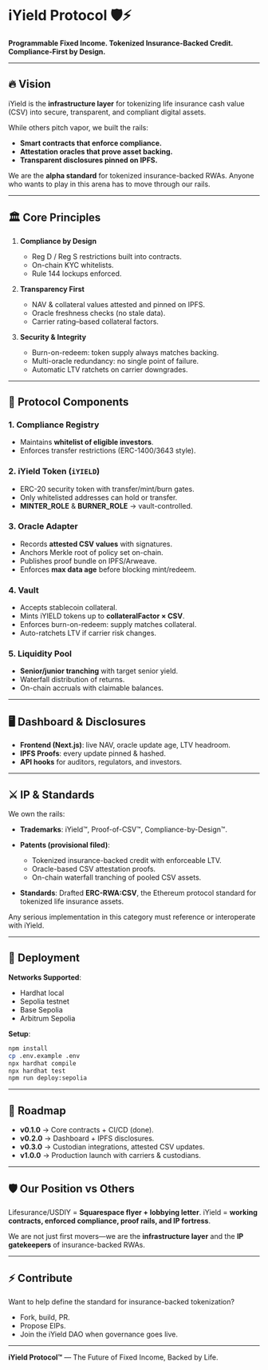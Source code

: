 # iYield Protocol 🛡️⚡

**Programmable Fixed Income. Tokenized Insurance-Backed Credit. Compliance-First by Design.**

---

## 🔥 Vision

iYield is the **infrastructure layer** for tokenizing life insurance cash value (CSV) into secure, transparent, and compliant digital assets.

While others pitch vapor, we built the rails:

* **Smart contracts that enforce compliance.**
* **Attestation oracles that prove asset backing.**
* **Transparent disclosures pinned on IPFS.**

We are the **alpha standard** for tokenized insurance-backed RWAs. Anyone who wants to play in this arena has to move through our rails.

---

## 🏛️ Core Principles

1. **Compliance by Design**

   * Reg D / Reg S restrictions built into contracts.
   * On-chain KYC whitelists.
   * Rule 144 lockups enforced.

2. **Transparency First**

   * NAV & collateral values attested and pinned on IPFS.
   * Oracle freshness checks (no stale data).
   * Carrier rating–based collateral factors.

3. **Security & Integrity**

   * Burn-on-redeem: token supply always matches backing.
   * Multi-oracle redundancy: no single point of failure.
   * Automatic LTV ratchets on carrier downgrades.

---

## 🧩 Protocol Components

### 1. Compliance Registry

* Maintains **whitelist of eligible investors**.
* Enforces transfer restrictions (ERC-1400/3643 style).

### 2. iYield Token (`iYIELD`)

* ERC-20 security token with transfer/mint/burn gates.
* Only whitelisted addresses can hold or transfer.
* **MINTER\_ROLE** & **BURNER\_ROLE** → vault-controlled.

### 3. Oracle Adapter

* Records **attested CSV values** with signatures.
* Anchors Merkle root of policy set on-chain.
* Publishes proof bundle on IPFS/Arweave.
* Enforces **max data age** before blocking mint/redeem.

### 4. Vault

* Accepts stablecoin collateral.
* Mints iYIELD tokens up to **collateralFactor × CSV**.
* Enforces burn-on-redeem: supply matches collateral.
* Auto-ratchets LTV if carrier risk changes.

### 5. Liquidity Pool

* **Senior/junior tranching** with target senior yield.
* Waterfall distribution of returns.
* On-chain accruals with claimable balances.

---

## 🖥️ Dashboard & Disclosures

* **Frontend (Next.js)**: live NAV, oracle update age, LTV headroom.
* **IPFS Proofs**: every update pinned & hashed.
* **API hooks** for auditors, regulators, and investors.

---

## ⚔️ IP & Standards

We own the rails:

* **Trademarks**: iYield™, Proof-of-CSV™, Compliance-by-Design™.
* **Patents (provisional filed)**:

  * Tokenized insurance-backed credit with enforceable LTV.
  * Oracle-based CSV attestation proofs.
  * On-chain waterfall tranching of pooled CSV assets.
* **Standards**: Drafted **ERC-RWA\:CSV**, the Ethereum protocol standard for tokenized life insurance assets.

Any serious implementation in this category must reference or interoperate with iYield.

---

## 🚀 Deployment

**Networks Supported**:

* Hardhat local
* Sepolia testnet
* Base Sepolia
* Arbitrum Sepolia

**Setup**:

```bash
npm install
cp .env.example .env
npx hardhat compile
npx hardhat test
npm run deploy:sepolia
```

---

## 📜 Roadmap

* **v0.1.0** → Core contracts + CI/CD (done).
* **v0.2.0** → Dashboard + IPFS disclosures.
* **v0.3.0** → Custodian integrations, attested CSV updates.
* **v1.0.0** → Production launch with carriers & custodians.

---

## 🛡️ Our Position vs Others

Lifesurance/USDIY = **Squarespace flyer + lobbying letter**.
iYield = **working contracts, enforced compliance, proof rails, and IP fortress**.

We are not just first movers—we are the **infrastructure layer** and the **IP gatekeepers** of insurance-backed RWAs.

---

## ⚡ Contribute

Want to help define the standard for insurance-backed tokenization?

* Fork, build, PR.
* Propose EIPs.
* Join the iYield DAO when governance goes live.

---

**iYield Protocol™** — The Future of Fixed Income, Backed by Life.